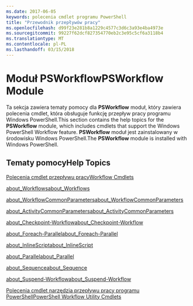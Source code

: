 ```yaml
---
ms.date: 2017-06-05
keywords: polecenia cmdlet programu PowerShell
title: "Przewodnik przepływów pracy"
ms.openlocfilehash: d99f23e281b8a1229c4577c3d6c3a93e4ba4973e
ms.sourcegitcommit: 99227f62dcf827354770eb2c3e95c5cf6a3118b4
ms.translationtype: MT
ms.contentlocale: pl-PL
ms.lasthandoff: 03/15/2018
---
```

# <a name="psworkflow-module"></a><span data-ttu-id="cbaa2-103">Moduł PSWorkflow</span><span class="sxs-lookup"><span data-stu-id="cbaa2-103">PSWorkflow Module</span></span>
<span data-ttu-id="cbaa2-104">Ta sekcja zawiera tematy pomocy dla **PSWorkflow** moduł, który zawiera polecenia cmdlet, która obsługuje funkcję przepływ pracy programu Windows PowerShell.</span><span class="sxs-lookup"><span data-stu-id="cbaa2-104">This section contains the help topics for the **PSWorkflow** module, which includes cmdlets that support the Windows PowerShell Workflow feature.</span></span> <span data-ttu-id="cbaa2-105">**PSWorkflow** moduł jest zainstalowany w środowisku Windows PowerShell.</span><span class="sxs-lookup"><span data-stu-id="cbaa2-105">The **PSWorkflow** module is installed with Windows PowerShell.</span></span>

## <a name="help-topics"></a><span data-ttu-id="cbaa2-106">Tematy pomocy</span><span class="sxs-lookup"><span data-stu-id="cbaa2-106">Help Topics</span></span>
[<span data-ttu-id="cbaa2-107">Polecenia cmdlet przepływu pracy</span><span class="sxs-lookup"><span data-stu-id="cbaa2-107">Workflow Cmdlets</span></span>](http://go.microsoft.com/fwlink/?LinkID=245865)

[<span data-ttu-id="cbaa2-108">about_Workflows</span><span class="sxs-lookup"><span data-stu-id="cbaa2-108">about_Workflows</span></span>](https://technet.microsoft.com/library/f2897bdd-1b9d-4679-8b19-09840bd40a22)

[<span data-ttu-id="cbaa2-109">about_WorkflowCommonParameters</span><span class="sxs-lookup"><span data-stu-id="cbaa2-109">about_WorkflowCommonParameters</span></span>](https://technet.microsoft.com/library/119f968e-618e-439c-b76c-cdd17e6df27c)

[<span data-ttu-id="cbaa2-110">about_ActivityCommonParameters</span><span class="sxs-lookup"><span data-stu-id="cbaa2-110">about_ActivityCommonParameters</span></span>](https://technet.microsoft.com/en-us/library/8ca60664-37c6-4257-a723-e3c41dd10122)

[<span data-ttu-id="cbaa2-111">about_Checkpoint-Workflow</span><span class="sxs-lookup"><span data-stu-id="cbaa2-111">about_Checkpoint-Workflow</span></span>](https://technet.microsoft.com/en-us/library/3a309488-1e7a-4807-b83b-dedbeac3ee1c)

[<span data-ttu-id="cbaa2-112">about_Foreach-Parallel</span><span class="sxs-lookup"><span data-stu-id="cbaa2-112">about_Foreach-Parallel</span></span>](https://technet.microsoft.com/en-us/library/35704780-dde8-4f5f-9319-5b982148bba7)

[<span data-ttu-id="cbaa2-113">about_InlineScript</span><span class="sxs-lookup"><span data-stu-id="cbaa2-113">about_InlineScript</span></span>](https://technet.microsoft.com/en-us/library/f88ed5a9-02d6-4bf0-a031-61198e1e7291)

[<span data-ttu-id="cbaa2-114">about_Parallel</span><span class="sxs-lookup"><span data-stu-id="cbaa2-114">about_Parallel</span></span>](https://technet.microsoft.com/en-us/library/104559a8-e89a-49f5-8c08-e5bf72768cbf)

[<span data-ttu-id="cbaa2-115">about_Sequence</span><span class="sxs-lookup"><span data-stu-id="cbaa2-115">about_Sequence</span></span>](https://technet.microsoft.com/en-us/library/bda3f81a-be8a-43be-b0df-12bb7e193b9b)

[<span data-ttu-id="cbaa2-116">about_Suspend-Workflow</span><span class="sxs-lookup"><span data-stu-id="cbaa2-116">about_Suspend-Workflow</span></span>](https://technet.microsoft.com/en-us/library/be2ded75-1eca-493e-96c1-758f92b5f199)

[<span data-ttu-id="cbaa2-117">Polecenia cmdlet narzędzia przepływu pracy programu PowerShell</span><span class="sxs-lookup"><span data-stu-id="cbaa2-117">PowerShell Workflow Utility Cmdlets</span></span>](https://technet.microsoft.com/en-us/library/a5a32019-0d68-4041-935f-1b1cacaf6d3d)

